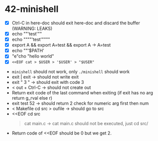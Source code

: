 # 42-minishell

+ [X] Ctrl-C in here-doc should exit here-doc and discard the buffer (WARNING: LEAKS)
+ [X] echo ""'test'""
+ [X] echo """"'test'""""
+ [X] export A && export A=test && export A -> A=test
+ [X] echo ""'$PATH'
+ [X] "e"cho "hello		world"
+ [X] `<<EOF cat > $USER > '$USER' > "$USER"`
+ `minishell` should not work, only `./minishell` should work
+ exit | exit -> should not write exit
+ exit "  3  " -> should exit with code 3
+ <<EOF in cat > out  + Ctrl-C -> should not create out
+ Return exit code of the last command when exiting (if exit has no arg return g_rval else r)
+ exit test 52 -> should return 2 check for numeric arg first then num
+ < Makefile cd src > oufile -> should go to src
+ <<EOF cd src
  > cat main.c
  -> cat main.c should not be executed, just cd src/
+ Return code of <<EOF should be 0 but we get 2.
